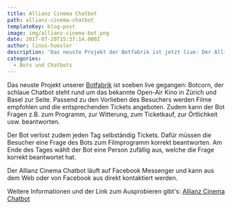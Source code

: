 ```yaml
---
title: Allianz Cinema Chatbot
path: allianz-cinema-chatbot
templateKey: blog-post
image: img/allianz-cinema-bot.png
date: 2017-07-20T15:37:14.000Z
author: linus-huesler
description: 'Das neuste Projekt der Botfabrik ist jetzt live: Der Allianz Cinema Chatbot'
categories:
  - Bots und Chatbots
---
```


Das neuste Projekt unserer <a href="https://www.botfabrik.ch" target="_blank" rel="noopener">Botfabrik</a> ist soeben live gegangen: Botcorn, der schlaue Chatbot steht rund um das bekannte Open-Air Kino in Zürich und Basel zur Seite. Passend zu den Vorlieben des Besuchers werden Filme empfohlen und die entsprechenden Tickets angeboten. Zudem kann der Bot Fragen z.B. zum Programm, zur Witterung, zum Ticketkauf, zur Örtlichkeit usw. beantworten.

Der Bot verlost zudem jeden Tag selbständig Tickets. Dafür müssen die Besucher eine Frage des Bots zum Filmprogramm korrekt beantworten. Am Ende des Tages wählt der Bot eine Person zufällig aus, welche die Frage korrekt beantwortet hat.

Der Allianz Cinema Chatbot läuft auf Facebook Messenger und kann aus dem Web oder von Facebook aus direkt kontaktiert werden.

Weitere Informationen und der Link zum Ausprobieren gibt's: <a href="https://www.botfabrik.ch/2017/07/20/allianz-cinema-chatbot/" target="_blank" rel="noopener">Allianz Cinema Chatbot</a>
